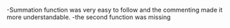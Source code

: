 -Summation function was very easy to follow and the commenting made it more understandable.
-the second function was missing
